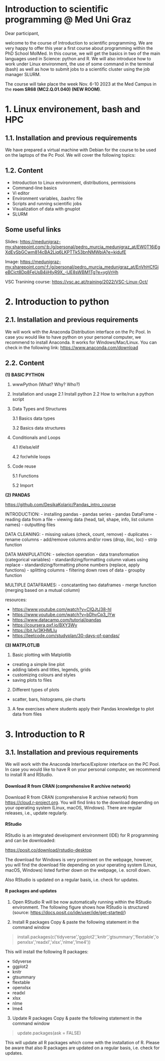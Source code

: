 # Introduction to scientific programming @ Med Uni Graz

Dear participant, 

welcome to the course of Introduction to scientific programming. We are very happy to offer this year a first course about programming within the PhD School MolMed. In this course, we will get the basics in two of the main languages used in Science: python and R. We will also introduce how to work under Linux environment, the use of some command in the terminal (bash) as well as how to submit jobs to a scientific cluster using the job manager SLURM. 

The course will take place the week Nov. 6-10 2023 at the Med Campus in the **room SR68 (MC2.Q.01.040) (NEW ROOM)**.


# 1. Linux environement, bash and HPC

## 1.1. Installation and previous requirements
We have prepared a virtual machine with Debian for the course to be used on the laptops of the Pc Pool. We will cover the following topics:

## 1.2. Content

- Introduction to Linux environment, distributions, permissions
- Command-line basics
- Vi editor
- Environment variables, .bashrc file
- Scripts and running scientific jobs
- Visualization of data with gnuplot
- SLURM

## Some useful links
Slides: https://medunigraz-my.sharepoint.com/:b:/g/personal/pedro_murcia_medunigraz_at/EW0T16iEgXdEvSbGCwm814cBA2Ljq6LKPTTk53bnNMWbiA?e=kjdufE

Image: https://medunigraz-my.sharepoint.com/:f:/g/personal/pedro_murcia_medunigraz_at/EnVhHCfGieBCict8Dp8FeUsB4iiHlyR9X_-IJE8sWBM1Tg?e=ygVrHh 

VSC Tranining course: https://vsc.ac.at/training/2022/VSC-Linux-Oct/


# 2. Introduction to python
## 2.1. Installation and previous requirements

We will work with the Anaconda Distribution interface on the Pc Pool. In case you would like to have python on your personal computer, we recommend to install Anaconda. It works for Windows/Mac/Linux. You can check in the following link: https://www.anaconda.com/download

## 2.2. Content

**(1) BASIC PYTHON**

1. wwwPython (What? Why? Who?)
2. Installation and usage
    2.1 Install python
    2.2 How to write/run a python script

3. Data Types and Structures

    3.1 Basics data types

    3.2 Basics data structures

4. Conditionals and Loops

    4.1 if/else/elif

    4.2 for/while loops

5. Code reuse

    5.1 Functions

    5.2 Import


**(2) PANDAS**

https://github.com/DesikaKolaric/Pandas_intro_course

INTRODUCTION: 
	- installing pandas
	- pandas series
	- pandas DataFrame
	- reading data from a file
	- viewing data (head, tail, shape, info, list column names)
	- outputting files

DATA CLEANING:
	- missing values (check, count, remove)
	- duplicates
	- rename columns
	- add/remove columns and/or rows (drop, iloc, loc)
	- strip function

DATA MANIPULATION:
	- selection operation 
	- data transformation (categorical variables)
	- standardizing/formatting column values using replace
	- standardizing/formatting phone numbers (replace, apply functions)
	- splitting columns
	- filtering down rows of data
	- groupby function

MULTIPLE DATAFRAMES:
	- concatanting two dataframes
	- merge function (merging based on a mutual column)

resources:
- https://www.youtube.com/watch?v=CIQJtJ38-hI
- https://www.youtube.com/watch?v=bDhvCp3_lYw
- https://www.datacamp.com/tutorial/pandas
- https://coursera.pxf.io/BXY3Wy
- https://bit.ly/3KHMLlu
- https://leetcode.com/studyplan/30-days-of-pandas/

**(3) MATPLOTLIB**

1. Basic plotting with Matplotlib
- creating a simple line plot
- adding labels and titles, legends, grids
- customizing colours and styles
- saving plots to files
2. Different types of plots
- scatter, bars, histograms, pie charts
3. A few exercises where students apply their Pandas knowledge to plot data from files

# 3. Introduction to R 

## 3.1. Installation and previous requirements

We will work with the Anaconda Interface/Explorer interface on the PC Pool. In case you would like to have R on your personal computer, we recommend to install R and RStudio.  

#### Download R from CRAN (comprehensive R archive network)
Download R from CRAN (comprehensive R archive network) from https://cloud.r-project.org. You will find links to the download depending on your operating system (Linux, macOS, Windows). There are regular releases, i.e., update regularly. 

#### RStudio
RStudio is an integrated development environment (IDE) for R programming and can be downloaded:

https://posit.co/download/rstudio-desktop

The download for Windows is very prominent on the webpage, however, you will find the download file depending on your operating system (Linux, macOS, Windows) listed further down on the webpage, i.e. scroll down.

Also RStudio is updated on a regular basis, i.e. check for updates. 

#### R packages and updates
1.	Open RStudio
R will be now automatically running within the RStudio environment. The following figure shows how RStudio is structured (source: https://docs.posit.co/ide/user/ide/get-started/)
 
2.	Install R packages
Copy & paste the following statement in the command window

> install.packages(c('tidyverse','ggplot2','knitr','gtsummary','flextable','openxlsx','readxl','xlsx','nlme','lme4'))

This will install the following R packages:
+ tidyverse
+ ggplot2
+ knitr
+ gtsummary
+ flextable
+ openxlsx
+ readxl
+ xlsx
+ nlme
+ lme4

3.	Update R packages
Copy & paste the following statement in the command window

> update.packages(ask = FALSE)

This will update all R packages which come with the installation of R. Please be aware that also R packages are updated on a regular basis, i.e. check for updates.


